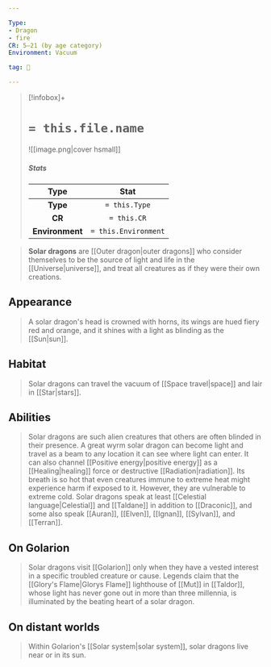 ```yaml
---

Type:
- Dragon
- fire
CR: 5–21 (by age category)
Environment: Vacuum

tag: 👹

---
```


> [!infobox]+
> #  `= this.file.name`
> ![[image.png|cover hsmall]]
> ##### Stats
> Type | Stat |
> :---:|:---:|
> **Type** | `= this.Type` |
> **CR** | `= this.CR` |
> **Environment** | `= this.Environment` |



> **Solar dragons** are [[Outer dragon|outer dragons]] who consider themselves to be the source of light and life in the [[Universe|universe]], and treat all creatures as if they were their own creations.



## Appearance

> A solar dragon's head is crowned with horns, its wings are hued fiery red and orange, and it shines with a light as blinding as the [[Sun|sun]].


## Habitat

> Solar dragons can travel the vacuum of [[Space travel|space]] and lair in [[Star|stars]].


## Abilities

> Solar dragons are such alien creatures that others are often blinded in their presence. A great wyrm solar dragon can become light and travel as a beam to any location it can see where light can enter. It can also channel [[Positive energy|positive energy]] as a [[Healing|healing]] force or destructive [[Radiation|radiation]]. Its breath is so hot that even creatures immune to extreme heat might experience harm if exposed to it. However, they are vulnerable to extreme cold.
> Solar dragons speak at least [[Celestial language|Celestial]] and [[Taldane]] in addition to [[Draconic]], and some also speak [[Auran]], [[Elven]], [[Ignan]], [[Sylvan]], and [[Terran]].


## On Golarion

> Solar dragons visit [[Golarion]] only when they have a vested interest in a specific troubled creature or cause.
> Legends claim that the [[Glory's Flame|Glorys Flame]] lighthouse of [[Mut]] in [[Taldor]], whose light has never gone out in more than three millennia, is illuminated by the beating heart of a solar dragon.


## On distant worlds

> Within Golarion's [[Solar system|solar system]], solar dragons live near or in its sun.








